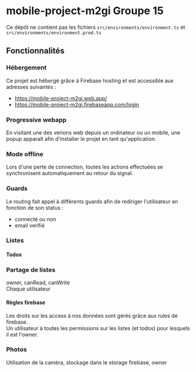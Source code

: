 # mobile-project-m2gi Groupe 15  
Ce dépôt ne contient pas les fichiers `src/environments/environment.ts` et `src/environments/environment.prod.ts`  

## Fonctionnalités  
### Hébergement  
Ce projet est hébergé grâce à Firebase hosting et est accessible aux adresses suivantes :
 - https://mobile-project-m2gi.web.app/  
 - https://mobile-project-m2gi.firebaseapp.com/login  

### Progressive webapp  
En visitant une des verions web depuis un ordinateur ou un mobile, une popup apparaît afin d'installer le projet en tant qu'application.  

### Mode offline  
Lors d'une perte de connection, toutes les actions effectuées se synchronisent automatiquement au retour du signal.  

### Guards  
Le routing fait appel à différents guards afin de rediriger l'utilisateur en fonction de son status :
 - connecté ou non  
 - email verifié  

### Listes  

#### Todos

### Partage de listes  
owner, canRead, canWrite  
Chaque utilisateur  

#### Règles firebase  
Les droits sur les access à nos données sont gérés grâce aux rules de firebase.  
Un utilisateur à toutes les permissions sur les listes (et todos) pour lesquels il est l'owner.  

### Photos  
Utilisation de la caméra, stockage dans le storage firebase, owner
